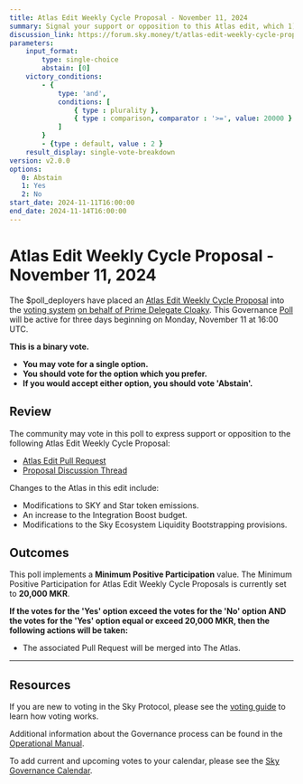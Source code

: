 ```yaml
---
title: Atlas Edit Weekly Cycle Proposal - November 11, 2024
summary: Signal your support or opposition to this Atlas edit, which 1) modifies SKY and Star token emissions, 2) increases the Integration Boost budget, 3) modifies the Sky Ecosystem Liquidity Bootstrapping provisions.
discussion_link: https://forum.sky.money/t/atlas-edit-weekly-cycle-proposal-week-of-2024-11-11-0/25507
parameters:
    input_format:
        type: single-choice
        abstain: [0]
    victory_conditions:
        - {
            type: 'and',
            conditions: [
                { type : plurality },
                { type : comparison, comparator : '>=', value: 20000 }
            ]
        }
        - {type : default, value : 2 }
    result_display: single-vote-breakdown
version: v2.0.0
options:
   0: Abstain
   1: Yes
   2: No
start_date: 2024-11-11T16:00:00
end_date: 2024-11-14T16:00:00
---
```

# Atlas Edit Weekly Cycle Proposal - November 11, 2024

The $poll_deployers have placed an [Atlas Edit Weekly Cycle Proposal](https://sky-atlas.powerhouse.io/#A.1.9.2_Atlas_Edit_Weekly_Cycle-4a8ad9ad-5c5d-4994-9b46-f04c0e61ce59|0db30308) into the [voting system](https://vote.makerdao.com/polling) [on behalf of Prime Delegate Cloaky](http://forum.sky.money/t/atlas-edit-weekly-cycle-proposal-week-of-2024-11-11-0/25507/2?u=ldr). This Governance [Poll](https://sky-atlas.powerhouse.io/#A.1.9.2_Atlas_Edit_Weekly_Cycle-4a8ad9ad-5c5d-4994-9b46-f04c0e61ce59%7C0db30308) will be active for three days beginning on Monday, November 11 at 16:00 UTC.

**This is a binary vote.**

- **You may vote for a single option.**
- **You should vote for the option which you prefer.**
- **If you would accept either option, you should vote 'Abstain'.**

## Review

The community may vote in this poll to express support or opposition to the following Atlas Edit Weekly Cycle Proposal:

- [Atlas Edit Pull Request](https://github.com/makerdao/next-gen-atlas/pull/46)
- [Proposal Discussion Thread](https://forum.sky.money/t/atlas-edit-weekly-cycle-proposal-week-of-2024-11-11-0/25507)

Changes to the Atlas in this edit include:

- Modifications to SKY and Star token emissions.
- An increase to the Integration Boost budget.
- Modifications to the Sky Ecosystem Liquidity Bootstrapping provisions.

## Outcomes

This poll implements a **Minimum Positive Participation** value. The Minimum Positive Participation for Atlas Edit Weekly Cycle Proposals is currently set to **20,000 MKR**.

**If the votes for the 'Yes' option exceed the votes for the 'No' option AND the votes for the 'Yes' option equal or exceed 20,000 MKR, then the following actions will be taken:**

- The associated Pull Request will be merged into The Atlas.

---

## Resources

If you are new to voting in the Sky Protocol, please see the [voting guide](https://manual.makerdao.com/governance/voting-in-makerdao/on-chain-governance) to learn how voting works.

Additional information about the Governance process can be found in the [Operational Manual](https://manual.makerdao.com).

To add current and upcoming votes to your calendar, please see the [Sky Governance Calendar](https://manual.makerdao.com/makerdao/calendars/governance-calendar).
